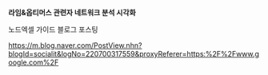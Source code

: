 **라임&옵티머스 관련자 네트워크 분석 시각화**

노드엑셀 가이드 블로그 포스팅

https://m.blog.naver.com/PostView.nhn?blogId=socialit&logNo=220700317559&proxyReferer=https:%2F%2Fwww.google.com%2F



